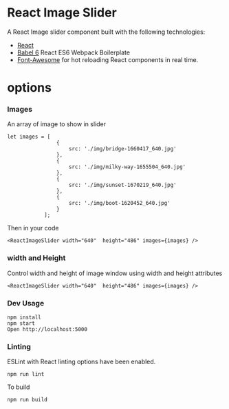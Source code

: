 # React Image Slider

A React Image slider component built with the following technologies:
* [React](https://github.com/facebook/react)
* [Babel 6](https://github.com/vasanthk/react-es6-webpack-boilerplate) React ES6 Webpack Boilerplate
* [Font-Awesome](http://fontawesome.io/) for hot reloading React components in real time.

# options

### Images

An array of image to show in slider

```
let images = [
				{
					src: './img/bridge-1660417_640.jpg'
				},
				{
					src: './img/milky-way-1655504_640.jpg'
				},
				{
					src: './img/sunset-1670219_640.jpg'
				},
				{
					src: './img/boot-1620452_640.jpg'
				}
			];

```
Then in your code

```
<ReactImageSlider width="640"  height="486" images={images} />
```

### width and Height

Control width and height of image window using width and height attributes

```
<ReactImageSlider width="640"  height="486" images={images} />
```

### Dev Usage

```
npm install
npm start
Open http://localhost:5000
```

### Linting

ESLint with React linting options have been enabled.

```
npm run lint
```

To build

```
npm run build
```

